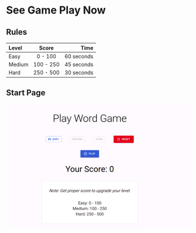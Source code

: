 # See Game <a link="https://prakashdahal.github.io/word-game/"> Play Now </a>

## Rules

| Level       | Score       | Time          |
| :---        |    :----:   |         ----: |
| Easy        | 0 - 100     | 60 seconds    |
| Medium      | 100 - 250   | 45 seconds    |
| Hard        | 250 - 500   | 30 seconds    |

## Start Page
<img src="./public/demo1.png">